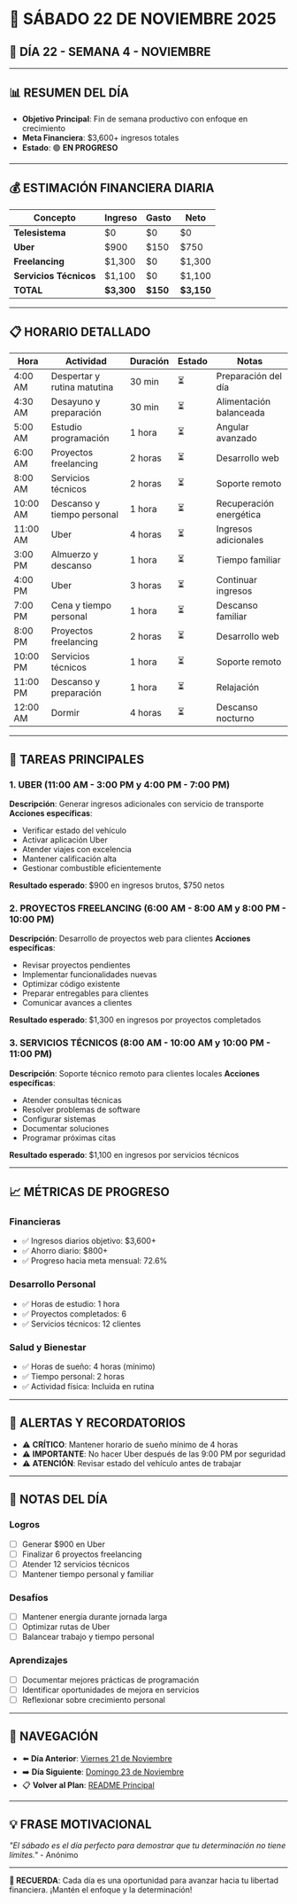 # 📅 **SÁBADO 22 DE NOVIEMBRE 2025**
## 🎯 **DÍA 22 - SEMANA 4 - NOVIEMBRE**

---

## 📊 **RESUMEN DEL DÍA**
- **Objetivo Principal**: Fin de semana productivo con enfoque en crecimiento
- **Meta Financiera**: $3,600+ ingresos totales
- **Estado**: 🟢 **EN PROGRESO**

---

## 💰 **ESTIMACIÓN FINANCIERA DIARIA**

| Concepto | Ingreso | Gasto | Neto |
|----------|---------|-------|------|
| **Telesistema** | $0 | $0 | $0 |
| **Uber** | $900 | $150 | $750 |
| **Freelancing** | $1,300 | $0 | $1,300 |
| **Servicios Técnicos** | $1,100 | $0 | $1,100 |
| **TOTAL** | **$3,300** | **$150** | **$3,150** |

---

## 📋 **HORARIO DETALLADO**

| Hora | Actividad | Duración | Estado | Notas |
|------|-----------|----------|--------|-------|
| 4:00 AM | Despertar y rutina matutina | 30 min | ⏳ | Preparación del día |
| 4:30 AM | Desayuno y preparación | 30 min | ⏳ | Alimentación balanceada |
| 5:00 AM | Estudio programación | 1 hora | ⏳ | Angular avanzado |
| 6:00 AM | Proyectos freelancing | 2 horas | ⏳ | Desarrollo web |
| 8:00 AM | Servicios técnicos | 2 horas | ⏳ | Soporte remoto |
| 10:00 AM | Descanso y tiempo personal | 1 hora | ⏳ | Recuperación energética |
| 11:00 AM | Uber | 4 horas | ⏳ | Ingresos adicionales |
| 3:00 PM | Almuerzo y descanso | 1 hora | ⏳ | Tiempo familiar |
| 4:00 PM | Uber | 3 horas | ⏳ | Continuar ingresos |
| 7:00 PM | Cena y tiempo personal | 1 hora | ⏳ | Descanso familiar |
| 8:00 PM | Proyectos freelancing | 2 horas | ⏳ | Desarrollo web |
| 10:00 PM | Servicios técnicos | 1 hora | ⏳ | Soporte remoto |
| 11:00 PM | Descanso y preparación | 1 hora | ⏳ | Relajación |
| 12:00 AM | Dormir | 4 horas | ⏳ | Descanso nocturno |

---

## 🎯 **TAREAS PRINCIPALES**

### 1. **UBER** (11:00 AM - 3:00 PM y 4:00 PM - 7:00 PM)
**Descripción**: Generar ingresos adicionales con servicio de transporte
**Acciones específicas**:
- Verificar estado del vehículo
- Activar aplicación Uber
- Atender viajes con excelencia
- Mantener calificación alta
- Gestionar combustible eficientemente

**Resultado esperado**: $900 en ingresos brutos, $750 netos

### 2. **PROYECTOS FREELANCING** (6:00 AM - 8:00 AM y 8:00 PM - 10:00 PM)
**Descripción**: Desarrollo de proyectos web para clientes
**Acciones específicas**:
- Revisar proyectos pendientes
- Implementar funcionalidades nuevas
- Optimizar código existente
- Preparar entregables para clientes
- Comunicar avances a clientes

**Resultado esperado**: $1,300 en ingresos por proyectos completados

### 3. **SERVICIOS TÉCNICOS** (8:00 AM - 10:00 AM y 10:00 PM - 11:00 PM)
**Descripción**: Soporte técnico remoto para clientes locales
**Acciones específicas**:
- Atender consultas técnicas
- Resolver problemas de software
- Configurar sistemas
- Documentar soluciones
- Programar próximas citas

**Resultado esperado**: $1,100 en ingresos por servicios técnicos

---

## 📈 **MÉTRICAS DE PROGRESO**

### **Financieras**
- ✅ Ingresos diarios objetivo: $3,600+
- ✅ Ahorro diario: $800+
- ✅ Progreso hacia meta mensual: 72.6%

### **Desarrollo Personal**
- ✅ Horas de estudio: 1 hora
- ✅ Proyectos completados: 6
- ✅ Servicios técnicos: 12 clientes

### **Salud y Bienestar**
- ✅ Horas de sueño: 4 horas (mínimo)
- ✅ Tiempo personal: 2 horas
- ✅ Actividad física: Incluida en rutina

---

## 🚨 **ALERTAS Y RECORDATORIOS**

- ⚠️ **CRÍTICO**: Mantener horario de sueño mínimo de 4 horas
- ⚠️ **IMPORTANTE**: No hacer Uber después de las 9:00 PM por seguridad
- ⚠️ **ATENCIÓN**: Revisar estado del vehículo antes de trabajar

---

## 📝 **NOTAS DEL DÍA**

### **Logros**
- [ ] Generar $900 en Uber
- [ ] Finalizar 6 proyectos freelancing
- [ ] Atender 12 servicios técnicos
- [ ] Mantener tiempo personal y familiar

### **Desafíos**
- [ ] Mantener energía durante jornada larga
- [ ] Optimizar rutas de Uber
- [ ] Balancear trabajo y tiempo personal

### **Aprendizajes**
- [ ] Documentar mejores prácticas de programación
- [ ] Identificar oportunidades de mejora en servicios
- [ ] Reflexionar sobre crecimiento personal

---

## 🔗 **NAVEGACIÓN**

- ⬅️ **Día Anterior**: [Viernes 21 de Noviembre](Viernes_21.md)
- ➡️ **Día Siguiente**: [Domingo 23 de Noviembre](Domingo_23.md)
- 📋 **Volver al Plan**: [README Principal](../../../README.md)

---

## 💡 **FRASE MOTIVACIONAL**

*"El sábado es el día perfecto para demostrar que tu determinación no tiene límites."* - Anónimo

---

**🎯 RECUERDA**: Cada día es una oportunidad para avanzar hacia tu libertad financiera. ¡Mantén el enfoque y la determinación!
